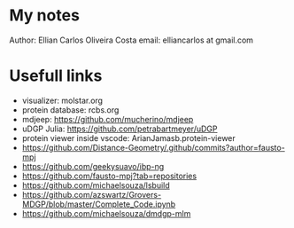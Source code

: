 # My notes

Author: Ellian Carlos Oliveira Costa
email: elliancarlos at gmail.com

# Usefull links 

- visualizer: molstar.org
- protein database: rcbs.org
- mdjeep: https://github.com/mucherino/mdjeep
- uDGP Julia: https://github.com/petrabartmeyer/uDGP
- protein viewer inside vscode: ArianJamasb.protein-viewer
- https://github.com/Distance-Geometry/.github/commits?author=fausto-mpj
- https://github.com/geekysuavo/ibp-ng
- https://github.com/fausto-mpj?tab=repositories
- https://github.com/michaelsouza/lsbuild
- https://github.com/azswartz/Grovers-MDGP/blob/master/Complete_Code.ipynb
- https://github.com/michaelsouza/dmdgp-mlm
